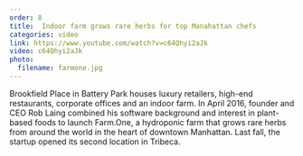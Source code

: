 ```yaml
---
order: 8
title:  Indoor farm grows rare herbs for top Manahattan chefs
categories: video
link: https://www.youtube.com/watch?v=c64Qhyi2aJk
video: c64Qhyi2aJk
photo:
  filename: farmone.jpg
---
```


Brookfield Place in Battery Park houses luxury retailers, high-end restaurants, corporate offices and an indoor farm. In April 2016, founder and CEO Rob Laing combined his software background and interest in plant-based foods to launch Farm.One, a hydroponic farm that grows rare herbs from around the world in the heart of downtown Manhattan. Last fall, the startup opened its second location in Tribeca.